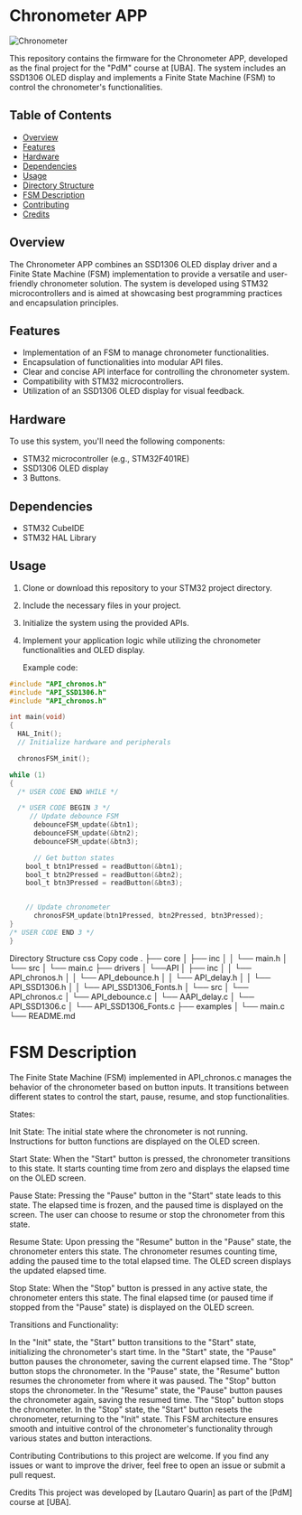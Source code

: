 # Chronometer APP 

![Chronometer](![image](https://github.com/lautiq/PdM_workspace/assets/110248182/9d09d5b7-bcfd-4295-9b74-b4dfacc27400)
)

This repository contains the firmware for the Chronometer APP, developed as the final project for the "PdM" course at [UBA]. The system includes an SSD1306 OLED display and implements a Finite State Machine (FSM) to control the chronometer's functionalities.

## Table of Contents

- [Overview](#overview)
- [Features](#features)
- [Hardware](#hardware)
- [Dependencies](#dependencies)
- [Usage](#usage)
- [Directory Structure](#directory-structure)
- [FSM Description](#fsm-description)
- [Contributing](#contributing)
- [Credits](#credits)

## Overview

The Chronometer APP combines an SSD1306 OLED display driver and a Finite State Machine (FSM) implementation to provide a versatile and user-friendly chronometer solution. The system is developed using STM32 microcontrollers and is aimed at showcasing best programming practices and encapsulation principles.

## Features

- Implementation of an FSM to manage chronometer functionalities.
- Encapsulation of functionalities into modular API files.
- Clear and concise API interface for controlling the chronometer system.
- Compatibility with STM32 microcontrollers.
- Utilization of an SSD1306 OLED display for visual feedback.

## Hardware

To use this system, you'll need the following components:

- STM32 microcontroller (e.g., STM32F401RE)
- SSD1306 OLED display
- 3 Buttons.

## Dependencies

- STM32 CubeIDE
- STM32 HAL Library

## Usage

1. Clone or download this repository to your STM32 project directory.
2. Include the necessary files in your project.
3. Initialize the system using the provided APIs.
4. Implement your application logic while utilizing the chronometer functionalities and OLED display.

   Example code:
```c
#include "API_chronos.h"
#include "API_SSD1306.h"
#include "API_chronos.h"

int main(void)
{
  HAL_Init();
  // Initialize hardware and peripherals

  chronosFSM_init();

while (1)
{
  /* USER CODE END WHILE */

  /* USER CODE BEGIN 3 */
	 // Update debounce FSM
	  debounceFSM_update(&btn1);
	  debounceFSM_update(&btn2);
	  debounceFSM_update(&btn3);

	  // Get button states
    bool_t btn1Pressed = readButton(&btn1);
    bool_t btn2Pressed = readButton(&btn2);
    bool_t btn3Pressed = readButton(&btn3);


    // Update chronometer
	  chronosFSM_update(btn1Pressed, btn2Pressed, btn3Pressed);
}
/* USER CODE END 3 */
}
 ```

Directory Structure
css
Copy code
.
├── core
│      ├── inc
│      │     └── main.h
│      └── src
│            └── main.c
├── drivers
│   └──API
│      ├── inc
│      │     └── API_chronos.h
│      │     └── API_debounce.h
│      │     └── API_delay.h
│      │     └── API_SSD1306.h
│      │     └── API_SSD1306_Fonts.h
│      └── src
│            └── API_chronos.c
│            └── API_debounce.c
│            └── AAPI_delay.c
│            └── API_SSD1306.c
│            └── API_SSD1306_Fonts.c
├── examples
│   └── main.c
└── README.md  



# FSM Description
The Finite State Machine (FSM) implemented in API_chronos.c manages the behavior of the chronometer based on button inputs. It transitions between different states to control the start, pause, resume, and stop functionalities.

States:

Init State: The initial state where the chronometer is not running. Instructions for button functions are displayed on the OLED screen.

Start State: When the "Start" button is pressed, the chronometer transitions to this state. It starts counting time from zero and displays the elapsed time on the OLED screen.

Pause State: Pressing the "Pause" button in the "Start" state leads to this state. The elapsed time is frozen, and the paused time is displayed on the screen. The user can choose to resume or stop the chronometer from this state.

Resume State: Upon pressing the "Resume" button in the "Pause" state, the chronometer enters this state. The chronometer resumes counting time, adding the paused time to the total elapsed time. The OLED screen displays the updated elapsed time.

Stop State: When the "Stop" button is pressed in any active state, the chronometer enters this state. The final elapsed time (or paused time if stopped from the "Pause" state) is displayed on the OLED screen.

Transitions and Functionality:

In the "Init" state, the "Start" button transitions to the "Start" state, initializing the chronometer's start time.
In the "Start" state, the "Pause" button pauses the chronometer, saving the current elapsed time. The "Stop" button stops the chronometer.
In the "Pause" state, the "Resume" button resumes the chronometer from where it was paused. The "Stop" button stops the chronometer.
In the "Resume" state, the "Pause" button pauses the chronometer again, saving the resumed time. The "Stop" button stops the chronometer.
In the "Stop" state, the "Start" button resets the chronometer, returning to the "Init" state.
This FSM architecture ensures smooth and intuitive control of the chronometer's functionality through various states and button interactions.

Contributing
Contributions to this project are welcome. If you find any issues or want to improve the driver, feel free to open an issue or submit a pull request.

Credits
This project was developed by [Lautaro Quarin] as part of the [PdM] course at [UBA].
